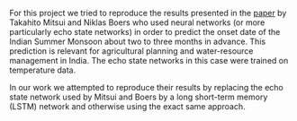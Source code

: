 For this project we tried to reproduce the results presented in the [paper](https://iopscience.iop.org/article/10.1088/1748-9326/ac0acb/meta) by Takahito Mitsui and Niklas Boers who used neural networks (or more particularly echo state networks) in order to predict the onset date of the Indian Summer Monsoon about two to three months in advance. This prediction is relevant for agricultural planning and water-resource management in India. The echo state networks in this case were trained on temperature data.

In our work we attempted to reproduce their results by replacing the echo state network used by Mitsui and Boers by a long short-term memory (LSTM) network and otherwise using the exact same approach.
